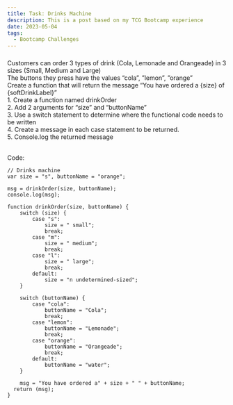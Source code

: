 ```yaml
---
title: Task: Drinks Machine
description: This is a post based on my TCG Bootcamp experience
date: 2023-05-04
tags:
  - Bootcamp Challenges
---
```


<body>
    <h3 Task: Switch statement></h3>
    Customers can order 3 types of drink (Cola, Lemonade and Orangeade) in 3 sizes (Small, Medium and Large)
    <br>The buttons they press have the values “cola”, ”lemon”, ”orange”
    <br>Create a function that will return the message “You have ordered a {size} of {softDrinkLabel}”
    <br>1. Create a function named drinkOrder
    <br>2. Add 2 arguments for “size” and “buttonName”
    <br>3. Use a switch statement to determine where the functional code needs to be written
    <br>4. Create a message in each case statement to be returned.
    <br>5. Console.log the returned message
</body>

<br>Code:

```diff-js
// Drinks machine
var size = "s", buttonName = "orange";

msg = drinkOrder(size, buttonName);
console.log(msg);

function drinkOrder(size, buttonName) {
    switch (size) {
        case "s":
            size = " small";
            break;
        case "m":
            size = " medium";
            break;
        case "l":
            size = " large";
            break;
        default:
            size = "n undetermined-sized";
    }

    switch (buttonName) {
        case "cola":
            buttonName = "Cola";
            break;
        case "lemon":
            buttonName = "Lemonade";
            break;
        case "orange":
            buttonName = "Orangeade";
            break;
        default:
            buttonName = "water";
    }
  
    msg = "You have ordered a" + size + " " + buttonName;
  return (msg);
}
```

<script>
// Drinks machine
var size = "s", buttonName = "orange";

msg = drinkOrder(size, buttonName);
console.log(msg);

function drinkOrder(size, buttonName) {
    switch (size) {
        case "s":
            size = " small";
            break;
        case "m":
            size = " medium";
            break;
        case "l":
            size = " large";
            break;
        default:
            size = "n undetermined-sized";
    }

    switch (buttonName) {
        case "cola":
            buttonName = "Cola";
            break;
        case "lemon":
            buttonName = "Lemonade";
            break;
        case "orange":
            buttonName = "Orangeade";
            break;
        default:
            buttonName = "water";
    }
  
    msg = "You have ordered a" + size + " " + buttonName;
  return (msg);
}
</script>